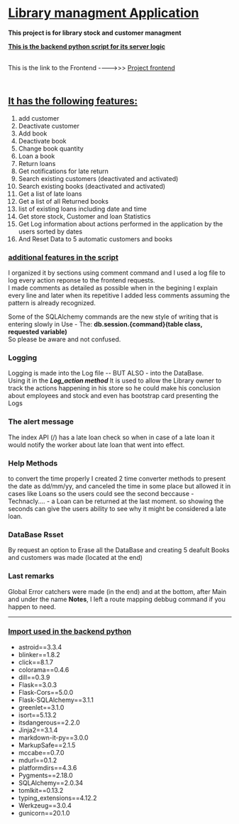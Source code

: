 # <u> Library managment Application</u>

**This project is for library stock and customer managment**

**<u>This is the backend python script for its server logic</u>**

<br> This is the link to the Frontend ---->>> [Project frontend](https://www.example.com)

## <br><u>It has the following features:</u>

1. add customer
2. Deactivate customer
3. Add book
4. Deactivate book
5. Change book quantity
6. Loan a book
7. Return loans
8. Get notifications for late return
9. Search existing customers (deactivated and activated)
10. Search existing books (deactivated and activated)
11. Get a list of late loans
12. Get a list of all Returned books
13. list of existing loans including date and time
14. Get store stock, Customer and loan Statistics
15. Get Log information about actions performed in the application by the users sorted by dates
16. And Reset Data to 5 automatic customers and books

### <u>additional features in the script</u>
I organized it by sections using comment command and I used a log file to log every action reponse to the frontend requests. <br>
I made comments as detailed as possible when in the begining I explain every line and later when its repetitive I added less comments
assuming the pattern is already recognized. <br>

Some of the SQLAlchemy commands are the new style of writing that is entering slowly in Use - The: **db.session.{command}(table class, requested variable)** <br> So please be aware and not confused.

###  Logging 
Logging is made into the Log file -- BUT ALSO - into the DataBase. <br>
Using it in the ***Log_action method*** It is used to allow the Library owner to track the actions happening in his store so he could make his conclusion about employees and stock and even has bootstrap card presenting the Logs

###  The alert message 
The index API (/) has a late loan check so when in case of a late loan it would notify the worker about late loan that went into effect. 

###  Help Methods  
to convert the time properly I created 2 time converter methods to present the date as dd/mm/yy, and canceled the time in some place but allowed it in cases like Loans so the users could see the second beccause - Technacly.... - a Loan can be returned at the last moment. so showing the seconds can give the users ability to see why it might be considered a late loan. 

### DataBase Rsset

By request an option to Erase all the DataBase and creating 5 deafult Books and customers was made (located at the end)

### Last remarks 
Global Error catchers were made (in the end) and at the bottom, after Main and under the name **Notes**, I left a route mapping debbug command if you happen to need. 
____


### <u>Import used in the backend python</u>

-    astroid==3.3.4
-   blinker==1.8.2
-    click==8.1.7
-    colorama==0.4.6
-    dill==0.3.9
-    Flask==3.0.3
-    Flask-Cors==5.0.0
-    Flask-SQLAlchemy==3.1.1
-    greenlet==3.1.0
-    isort==5.13.2
-    itsdangerous==2.2.0
-    Jinja2==3.1.4
-    markdown-it-py==3.0.0
-    MarkupSafe==2.1.5
-    mccabe==0.7.0
-    mdurl==0.1.2
-    platformdirs==4.3.6
-    Pygments==2.18.0
-    SQLAlchemy==2.0.34
-    tomlkit==0.13.2
-    typing_extensions==4.12.2
-    Werkzeug==3.0.4
-    gunicorn==20.1.0